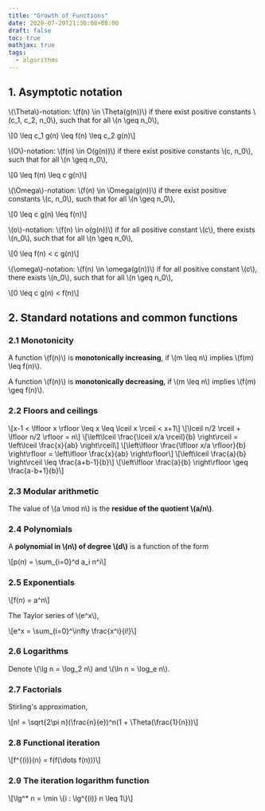 ```yaml
---
title: "Growth of Functions"
date: 2020-07-20T21:30:08+08:00
draft: false
toc: true
mathjax: true
tags:
  - algorithms
---
```


## 1. Asymptotic notation

\\(\Theta\\)-notation: \\(f(n) \in \Theta(g(n))\\) if there exist positive
constants \\(c_1, c_2, n_0\\), such that for all \\(n \geq n_0\\),

\\[0 \leq c_1 g(n) \leq f(n) \leq c_2 g(n)\\]

\\(O\\)-notation: \\(f(n) \in O(g(n))\\) if there exist positive constants
\\(c, n_0\\), such that for all \\(n \geq n_0\\),

\\[0 \leq f(n) \leq c g(n)\\]

\\(\Omega\\)-notation: \\(f(n) \in \Omega(g(n))\\) if there exist positive
constants \\(c, n_0\\), such that for all \\(n \geq n_0\\),

\\[0 \leq c g(n) \leq f(n)\\]

\\(o\\)-notation: \\(f(n) \in o(g(n))\\) if for all positive constant \\(c\\),
there exists \\(n_0\\), such that for all \\(n \geq n_0\\),

\\[0 \leq f(n) < c g(n)\\]

\\(\omega\\)-notation: \\(f(n) \in \omega(g(n))\\) if for all positive constant
\\(c\\), there exists \\(n_0\\), such that for all \\(n \geq n_0\\),

\\[0 \leq c g(n) < f(n)\\]

## 2. Standard notations and common functions

### 2.1 Monotonicity

A function \\(f(n)\\) is **monotonically increasing**,
if \\(m \leq n\\) implies \\(f(m) \leq f(n)\\).

A function \\(f(n)\\) is **monotonically decreasing**,
if \\(m \leq n\\) implies \\(f(m) \geq f(n)\\).

### 2.2 Floors and ceilings

\\[x-1 < \lfloor x \rfloor \leq x \leq \lceil x \rceil < x+1\\]
\\[\lceil n/2 \rceil + \lfloor n/2 \rfloor = n\\]
\\[\left\lceil \frac{\lceil x/a \rceil}{b} \right\rceil
    = \left\lceil \frac{x}{ab} \right\rceil\\]
\\[\left\lfloor \frac{\lfloor x/a \rfloor}{b} \right\rfloor
    = \left\lfloor \frac{x}{ab} \right\rfloor\\]
\\[\left\lceil \frac{a}{b} \right\rceil \leq \frac{a+b-1}{b}\\]
\\[\left\lfloor \frac{a}{b} \right\rfloor \geq \frac{a-b+1}{b}\\]

### 2.3 Modular arithmetic

The value of \\(a \mod n\\) is the **residue of the quotient \\(a/n\\)**.

### 2.4 Polynomials

A **polynomial in \\(n\\) of degree \\(d\\)** is a function of the form

\\[p(n) = \sum_{i=0}^d a_i n^i\\]

### 2.5 Exponentials

\\[f(n) = a^n\\]

The Taylor series of \\(e^x\\),

\\[e^x = \sum_{i=0}^\infty \frac{x^i}{i!}\\]

### 2.6 Logarithms

Denote \\(\lg n = \log_2 n\\) and \\(\ln n = \log_e n\\).

### 2.7 Factorials

Stirling's approximation,

\\[n! = \sqrt{2\pi n}(\frac{n}{e})^n(1 + \Theta(\frac{1}{n}))\\]

### 2.8 Functional iteration

\\[f^{(i)}(n) = f(f(\dots f(n)))\\]

### 2.9 The iteration logarithm function

\\[\lg^* n = \min \\{i : \lg^{(i)} n \leq 1\\}\\]

